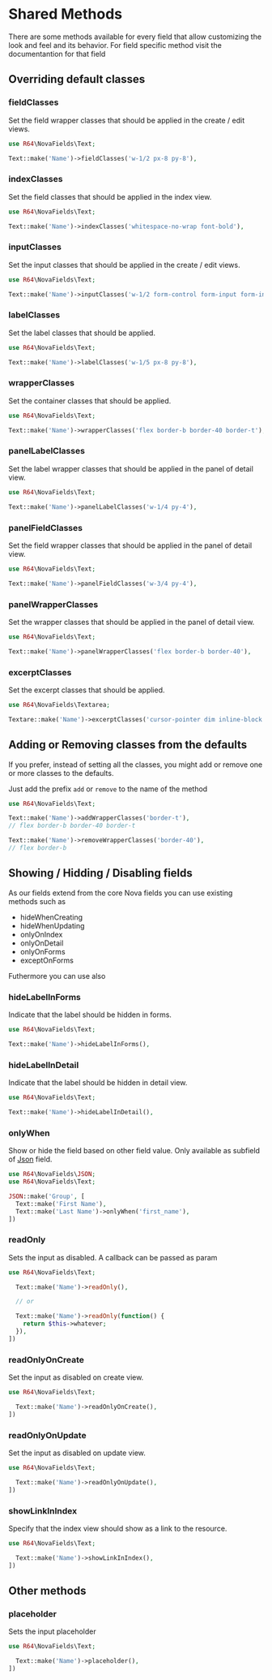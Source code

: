# Shared Methods

There are some methods available for every field that allow customizing the look and feel and its behavior. For field specific method visit the documentantion for that field

## Overriding default classes

### fieldClasses

Set the field wrapper classes that should be applied in the create / edit views.

```php
use R64\NovaFields\Text;

Text::make('Name')->fieldClasses('w-1/2 px-8 py-8'),
```

### indexClasses

Set the field classes that should be applied in the index view.

```php
use R64\NovaFields\Text;

Text::make('Name')->indexClasses('whitespace-no-wrap font-bold'),
```

### inputClasses

Set the input classes that should be applied in the create / edit views.

```php
use R64\NovaFields\Text;

Text::make('Name')->inputClasses('w-1/2 form-control form-input form-input-bordered'),
```

### labelClasses

Set the label classes that should be applied.

```php
use R64\NovaFields\Text;

Text::make('Name')->labelClasses('w-1/5 px-8 py-8'),
```

### wrapperClasses

Set the container classes that should be applied.

```php
use R64\NovaFields\Text;

Text::make('Name')->wrapperClasses('flex border-b border-40 border-t'),
```

### panelLabelClasses

Set the label wrapper classes that should be applied in the panel of detail view.

```php
use R64\NovaFields\Text;

Text::make('Name')->panelLabelClasses('w-1/4 py-4'),
```

### panelFieldClasses

Set the field wrapper classes that should be applied in the panel of detail view.

```php
use R64\NovaFields\Text;

Text::make('Name')->panelFieldClasses('w-3/4 py-4'),
```

### panelWrapperClasses

Set the wrapper classes that should be applied in the panel of detail view.

```php
use R64\NovaFields\Text;

Text::make('Name')->panelWrapperClasses('flex border-b border-40'),
```

### excerptClasses

Set the excerpt classes that should be applied.

```php
use R64\NovaFields\Textarea;

Textare::make('Name')->excerptClasses('cursor-pointer dim inline-block text-primary font-bold'),
```

## Adding or Removing classes from the defaults

If you prefer, instead of setting all the classes, you might add or remove one or more classes to the defaults.

Just add the prefix `add` or `remove` to the name of the method

```php
use R64\NovaFields\Text;

Text::make('Name')->addWrapperClasses('border-t'),
// flex border-b border-40 border-t

Text::make('Name')->removeWrapperClasses('border-40'),
// flex border-b
```

## Showing / Hidding / Disabling fields

As our fields extend from the core Nova fields you can use existing methods such as

- hideWhenCreating
- hideWhenUpdating
- onlyOnIndex
- onlyOnDetail
- onlyOnForms
- exceptOnForms

Futhermore you can use also

### hideLabelInForms

Indicate that the label should be hidden in forms.

```php
use R64\NovaFields\Text;

Text::make('Name')->hideLabelInForms(),

```

### hideLabelInDetail

Indicate that the label should be hidden in detail view.

```php
use R64\NovaFields\Text;

Text::make('Name')->hideLabelInDetail(),

```

### onlyWhen

Show or hide the field based on other field value. Only available as subfield of [Json](custom.md#json) field.

```php
use R64\NovaFields\JSON;
use R64\NovaFields\Text;

JSON::make('Group', [
  Text::make('First Name'),
  Text::make('Last Name')->onlyWhen('first_name'),
])

```

### readOnly

Sets the input as disabled. A callback can be passed as param

```php
use R64\NovaFields\Text;

  Text::make('Name')->readOnly(),

  // or

  Text::make('Name')->readOnly(function() {
    return $this->whatever;
  }),
])
```

### readOnlyOnCreate

Set the input as disabled on create view.

```php
use R64\NovaFields\Text;

  Text::make('Name')->readOnlyOnCreate(),
])
```

### readOnlyOnUpdate

Set the input as disabled on update view.

```php
use R64\NovaFields\Text;

  Text::make('Name')->readOnlyOnUpdate(),
])
```

### showLinkInIndex

Specify that the index view should show as a link to the resource.

```php
use R64\NovaFields\Text;

  Text::make('Name')->showLinkInIndex(),
])
```

## Other methods

### placeholder

Sets the input placeholder

```php
use R64\NovaFields\Text;

  Text::make('Name')->placeholder(),
])
```
